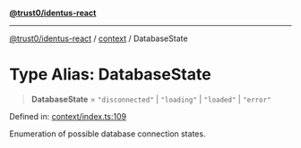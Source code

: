 [**@trust0/identus-react**](../../README.md)

***

[@trust0/identus-react](../../README.md) / [context](../README.md) / DatabaseState

# Type Alias: DatabaseState

> **DatabaseState** = `"disconnected"` \| `"loading"` \| `"loaded"` \| `"error"`

Defined in: [context/index.ts:109](https://github.com/trust0-project/identus/blob/6e116e70ebca69fb9f7ae79bf35341c428d9e5fd/packages/identus-react/src/context/index.ts#L109)

Enumeration of possible database connection states.

